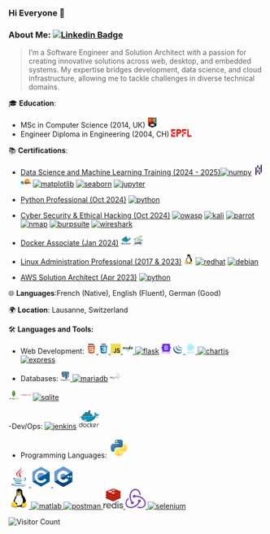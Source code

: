 ### Hi Everyone 👋  

### About Me: [![Linkedin Badge](https://img.shields.io/badge/-amtir-blue?style=flat-square&logo=Linkedin&logoColor=white&link=https://www.linkedin.com/in/akram-m-tir-88261b3/)](https://www.linkedin.com/in/akram-m-tir-88261b3/)
> I’m a Software Engineer and Solution Architect with a passion for creating innovative solutions across web, desktop, and embedded systems. My expertise bridges development, data science, and cloud infrastructure, allowing me to tackle challenges in diverse technical domains.

🎓 **Education**:  
  - MSc in Computer Science (2014, UK) <a href="https://www.birmingham.ac.uk/" target="_blank" rel="noreferrer">
        <img src="./pictures/university_of_birmingham_logo.jpg" alt="bootstrap" width="20" height="20" /> </a>
  - Engineer Diploma in Engineering (2004, CH) <a href="https://www.epfl.ch/en/" target="_blank" rel="noreferrer">
        <img src="./pictures/epfl-logo.svg" alt="bootstrap" width="40" height="15" /> </a>

📚 **Certifications**:
 - [Data Science and Machine Learning Training (2024 - 2025)](./pictures/Edureka/Data-Science_Certificate_1.pdf)<a href="https://numpy.org/" target="_blank" rel="noreferrer"><img src="https://github.com/gilbarbara/logos/blob/main/logos/numpy.svg" alt="numpy" width="20" height="20" /></a>
    <a href="https://pandas.pydata.org/" target="_blank" rel="noreferrer"><img src="https://github.com/devicons/devicon/blob/master/icons/pandas/pandas-original.svg" alt="pandas" width="20" height="20" /></a>
    <a href="https://scikit-learn.org/stable/" target="_blank" rel="noreferrer"><img src="https://github.com/devicons/devicon/blob/master/icons/scikitlearn/scikitlearn-original.svg" alt="scikitlearn" width="20" height="20" /></a>
    <a href="https://matplotlib.org/" target="_blank" rel="noreferrer"><img src="https://github.com/detain/svg-logos/blob/master/svg/m/matplotlib-1.svg" alt="matplotlib" width="20" height="20" /></a>
    <a href="https://seaborn.pydata.org/" target="_blank" rel="noreferrer"><img src="https://github.com/gilbarbara/logos/blob/main/logos/seaborn-icon.svg" alt="seaborn" width="20" height="20" /></a>
    <a href="https://jupyter.org/" target="_blank" rel="noreferrer"><img src="https://github.com/gilbarbara/logos/blob/main/logos/jupyter.svg" alt="jupyter" width="20" height="20" /></a>

  - [Python Professional (Oct 2024)](./pictures/Edureka/Certificate_Python_Professional.pdf) <a href="https://www.python.org" target="_blank" rel="noreferrer">
            <img src="https://github.com/gilbarbara/logos/blob/main/logos/python.svg" alt="python" width="20" height="20" /></a>  
  - [Cyber Security & Ethical Hacking (Oct 2024)](./pictures/Edureka/Certificate_Cyber-Security_Ethical-Hacking.pdf)  <a href="https://owasp.org/www-project-top-ten/" target="_blank" rel="noreferrer"><img src="https://github.com/simple-icons/simple-icons/blob/master/icons/owasp.svg" alt="owasp" width="20" height="20" /></a>
    <a href="https://www.kali.org/" target="_blank" rel="noreferrer"><img src="https://github.com/detain/svg-logos/blob/master/svg/k/kali-1.svg" alt="kali" width="20" height="20" /></a>
    <a href="https://parrotsec.org/" target="_blank" rel="noreferrer"><img src="https://github.com/simple-icons/simple-icons/blob/master/icons/parrotsecurity.svg" alt="parrot" width="20" height="20" /></a>
    <a href="https://nmap.org/" target="_blank" rel="noreferrer"><img src="https://github.com/file-icons/icons/blob/master/svg/Nmap.svg" alt="nmap" width="20" height="20" /></a>
    <a href="https://portswigger.net/burp" target="_blank" rel="noreferrer"><img src="https://github.com/PapirusDevelopmentTeam/papirus-icon-theme/blob/master/Papirus/64x64/apps/burp.svg" alt="burpsuite" width="20" height="20" /></a>
    <a href="https://www.wireshark.org/" target="_blank" rel="noreferrer"><img src="https://github.com/PapirusDevelopmentTeam/papirus-icon-theme/blob/master/Papirus/64x64/apps/wireshark.svg" alt="wireshark" width="20" height="20" /></a>  
  - [Docker Associate (Jan 2024)](./pictures/Edureka/Certificate_docker.pdf) <a href="https://www.docker.com/" target="_blank" rel="noreferrer"><img src="https://raw.githubusercontent.com/devicons/devicon/master/icons/docker/docker-original-wordmark.svg" alt="docker" width="20" height="20" /></a>
    <a href="https://www.docker.com/" target="_blank" rel="noreferrer"><img src="https://github.com/cncf/landscape/blob/master/hosted_logos/docker-compose.svg" alt="docker-compose" width="20" height="20" /></a>
  - [Linux Administration Professional (2017 & 2023)](./pictures/Edureka/Certificate_linuxadmin.pdf) <a href="https://www.linux.org/" target="_blank" rel="noreferrer">
            <img src="https://raw.githubusercontent.com/devicons/devicon/master/icons/linux/linux-original.svg" alt="linux" width="20" height="20" /></a>
            <a href="https://www.redhat.com/" target="_blank" rel="noreferrer"><img src="https://github.com/gilbarbara/logos/blob/main/logos/redhat-icon.svg" alt="redhat" width="20" height="20" /></a>
            <a href="https://www.debian.org/" target="_blank" rel="noreferrer"><img src="https://github.com/gilbarbara/logos/blob/main/logos/debian.svg" alt="debian" width="20" height="20" /></a>

  - [AWS Solution Architect (Apr 2023)](./pictures/Edureka/aws_certificate.png)  <a href="https://aws.amazon.com/" target="_blank" rel="noreferrer">
            <img src="https://www.vectorlogo.zone/logos/amazon_aws/amazon_aws-icon.svg" alt="python" width="20" height="20" /></a>

🌐 **Languages**:French (Native), English (Fluent), German (Good)

🌍 **Location**: Lausanne, Switzerland

🛠  **Languages and Tools:** 
- Web Development: <a href="https://www.w3.org/html/" target="_blank" rel="noreferrer">
        <img src="https://raw.githubusercontent.com/devicons/devicon/master/icons/html5/html5-original-wordmark.svg" alt="html5" width="20" height="20" /></a><a href="https://www.w3schools.com/css/" target="_blank" rel="noreferrer">
        <img src="https://raw.githubusercontent.com/devicons/devicon/master/icons/css3/css3-original-wordmark.svg" alt="css3" width="20" height="20" /></a><a href="https://developer.mozilla.org/en-US/docs/Web/JavaScript" target="_blank" rel="noreferrer">
        <img src="https://raw.githubusercontent.com/devicons/devicon/master/icons/javascript/javascript-original.svg" alt="javascript" width="20" height="20" /></a><a href="https://nodejs.org" target="_blank" rel="noreferrer">
        <img src="https://raw.githubusercontent.com/devicons/devicon/master/icons/nodejs/nodejs-original-wordmark.svg" alt="nodejs" width="20" height="20" /></a><a href="https://flask.palletsprojects.com/" target="_blank" rel="noreferrer">
        <img src="https://github.com/gilbarbara/logos/blob/main/logos/flask.svg" alt="flask" width="20" height="20" /></a>
<a href="https://getbootstrap.com" target="_blank" rel="noreferrer">        <img src="https://raw.githubusercontent.com/devicons/devicon/master/icons/bootstrap/bootstrap-plain-wordmark.svg" alt="bootstrap" width="20" height="20" /></a>
<a href="https://jquery.com/" target="_blank" rel="noreferrer"><img src="https://github.com/bestofjs/bestofjs/blob/master/apps/bestofjs-nextjs/public/logos/jquery.svg" alt="jQuery" width="20" height="20" /></a><a href="https://reactjs.org/" target="_blank" rel="noreferrer">
        <img src="https://raw.githubusercontent.com/devicons/devicon/master/icons/react/react-original-wordmark.svg" alt="react" width="20" height="20" /></a><a href="https://www.chartjs.org" target="_blank" rel="noreferrer">
        <img src="https://www.chartjs.org/media/logo-title.svg" alt="chartjs" width="20" height="20" /></a>
<a href="https://expressjs.com" target="_blank" rel="noreferrer">        <img src="https://vecta.io/app/link?src=https://www.vectorlogo.zone/logos/expressjs/expressjs-ar21.svg" alt="express" width="20" height="20" /></a>

- Databases: <a href="https://www.postgresql.org" target="_blank" rel="noreferrer">
<img src="https://raw.githubusercontent.com/devicons/devicon/master/icons/postgresql/postgresql-original-wordmark.svg" alt="postgresql" width="20" height="20" /></a><a href="https://mariadb.org/" target="_blank" rel="noreferrer">
        <img src="https://www.vectorlogo.zone/logos/mariadb/mariadb-icon.svg" alt="mariadb" width="20" height="20" /></a>
    <a href="https://www.mysql.com/" target="_blank" rel="noreferrer">
        <img src="https://raw.githubusercontent.com/devicons/devicon/master/icons/mysql/mysql-original-wordmark.svg" alt="mysql" width="20" height="20" /></a>
<a href="https://www.mongodb.com/" target="_blank" rel="noreferrer">
        <img src="https://raw.githubusercontent.com/devicons/devicon/master/icons/mongodb/mongodb-original-wordmark.svg" alt="mongodb" width="20" height="20" /></a>
<a href="https://www.oracle.com/" target="_blank" rel="noreferrer">
        <img src="https://raw.githubusercontent.com/devicons/devicon/master/icons/oracle/oracle-original.svg" alt="oracle" width="20" height="20" /></a>
<a href="https://www.sqlite.org/" target="_blank" rel="noreferrer">
        <img src="https://www.sqlite.org/images/sqlite370_banner.svg" alt="sqlite" width="20" height="20" /></a>

-Dev/Ops: <a href="https://www.jenkins.io" target="_blank" rel="noreferrer">
        <img src="https://www.vectorlogo.zone/logos/jenkins/jenkins-icon.svg" alt="jenkins" width="40" height="40" /></a>
    <a href="https://www.docker.com/" target="_blank" rel="noreferrer">
        <img src="https://raw.githubusercontent.com/devicons/devicon/master/icons/docker/docker-original-wordmark.svg" alt="docker" width="40" height="40" /></a>

- Programming Languages: <a href="https://www.python.org" target="_blank" rel="noreferrer">
        <img src="https://raw.githubusercontent.com/devicons/devicon/master/icons/python/python-original.svg" alt="python" width="40" height="40" /></a>
<a href="https://www.java.com" target="_blank" rel="noreferrer">
        <img src="https://raw.githubusercontent.com/devicons/devicon/master/icons/java/java-original.svg" alt="java" width="40" height="40" /> </a><a href="https://www.cprogramming.com/" target="_blank" rel="noreferrer">
        <img src="https://raw.githubusercontent.com/devicons/devicon/master/icons/c/c-original.svg" alt="c" width="40" height="40" />
    </a>    <a href="https://www.w3schools.com/cpp/" target="_blank" rel="noreferrer">
        <img src="https://raw.githubusercontent.com/devicons/devicon/master/icons/cplusplus/cplusplus-original.svg" alt="cplusplus" width="40" height="40" /></a>

<br/>
    <a href="https://www.linux.org/" target="_blank" rel="noreferrer">
        <img src="https://raw.githubusercontent.com/devicons/devicon/master/icons/linux/linux-original.svg" alt="linux" width="40" height="40" />
    </a>
    <a href="https://www.mathworks.com/" target="_blank" rel="noreferrer">
        <img src="https://upload.wikimedia.org/wikipedia/commons/2/21/Matlab_Logo.png" alt="matlab" width="40" height="40" />
    </a>
    <a href="https://postman.com" target="_blank" rel="noreferrer">
        <img src="https://www.vectorlogo.zone/logos/getpostman/getpostman-icon.svg" alt="postman" width="40" height="40" />
    </a>
    <a href="https://redis.io" target="_blank" rel="noreferrer">
        <img src="https://raw.githubusercontent.com/devicons/devicon/master/icons/redis/redis-original-wordmark.svg" alt="redis" width="40" height="40" />
    </a>
    <a href="https://redux.js.org" target="_blank" rel="noreferrer">
        <img src="https://raw.githubusercontent.com/devicons/devicon/master/icons/redux/redux-original.svg" alt="redux" width="40" height="40" />
    </a>
    <a href="https://www.selenium.dev" target="_blank" rel="noreferrer">
        <img src="https://raw.githubusercontent.com/detain/svg-logos/780f25886640cef088af994181646db2f6b1a3f8/svg/selenium-logo.svg" alt="selenium" width="40" height="40" />
    </a>


<br/>

![Visitor Count](https://profile-counter.glitch.me/amtir/count.svg)
